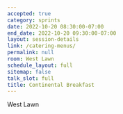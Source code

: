 ```yaml
---
accepted: true
category: sprints
date: 2022-10-20 08:30:00-07:00
end_date: 2022-10-20 09:30:00-07:00
layout: session-details
link: /catering-menus/
permalink: null
room: West Lawn
schedule_layout: full
sitemap: false
talk_slot: full
title: Continental Breakfast
---
```


West Lawn
